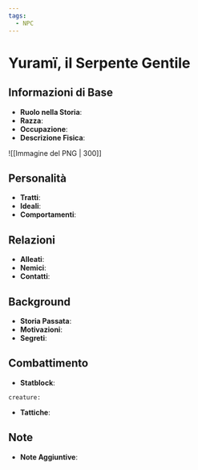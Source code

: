 ```yaml
---
tags:
  - NPC
---
```

# Yuramï, il Serpente Gentile

## Informazioni di Base
- **Ruolo nella Storia**: 
- **Razza**: 
- **Occupazione**: 
- **Descrizione Fisica**:

![[Immagine del PNG | 300]]

## Personalità
- **Tratti**: 
- **Ideali**: 
- **Comportamenti**: 

## Relazioni
- **Alleati**: 
- **Nemici**: 
- **Contatti**: 

## Background
- **Storia Passata**: 
- **Motivazioni**: 
- **Segreti**: 

## Combattimento
- **Statblock**: 
```statblock
creature:
```

- **Tattiche**: 

## Note
- **Note Aggiuntive**: 

